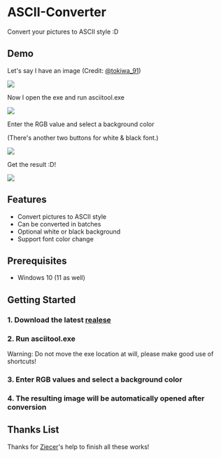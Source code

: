 # ASCII-Converter

Convert your pictures to ASCII style :D

## Demo

Let's say I have an image (Credit: [@tokiwa_91](https://twitter.com/tokiwa_914/status/1614264268286791680))

![](https://i.imgur.com/iBjwSei.png)

Now I open the exe and run asciitool.exe

![](https://i.imgur.com/WsBi3qU.png)

Enter the RGB value and select a background color 

(There's another two buttons for white & black font.)

![](https://i.imgur.com/oSQsuET.png)

Get the result :D!

![](https://i.imgur.com/nCME3vM.png)

## Features

- Convert pictures to ASCII style
- Can be converted in batches
- Optional white or black background
- Support font color change

## Prerequisites

- Windows 10 (11 as well)

## Getting Started

### 1. Download the latest [realese](https://github.com/NatsuNiNi/ASCII-Converter/releases)

### 2. Run asciitool.exe

Warning: Do not move the exe location at will, please make good use of shortcuts!

### 3. Enter RGB values and select a background color

### 4. The resulting image will be automatically opened after conversion


## Thanks List

Thanks for [Ziecer](https://github.com/Ziecer)'s help to finish all these works!
